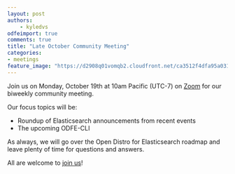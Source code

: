 ```yaml
---
layout: post
authors:
    - kyledvs
odfeimport: true
comments: true
title: "Late October Community Meeting"
categories:
- meetings
feature_image: "https://d2908q01vomqb2.cloudfront.net/ca3512f4dfa95a03169c5a670a4c91a19b3077b4/2019/03/26/open_disto-elasticsearch-logo-800x400.jpg"
---
```


Join us on Monday, October 19th at 10am Pacific (UTC-7) on [Zoom](https://www.meetup.com/Open-Distro-for-Elasticsearch-Meetup-Group/events/thmcwrybcnbzb/) for our biweekly community meeting.

Our focus topics will be:

* Roundup of Elasticsearch announcements from recent events
* The upcoming ODFE-CLI

As always, we will go over the Open Distro for Elasticsearch roadmap and leave plenty of time for questions and answers.

All are welcome to [join us](https://www.meetup.com/Open-Distro-for-Elasticsearch-Meetup-Group/events/thmcwrybcnbzb/)!